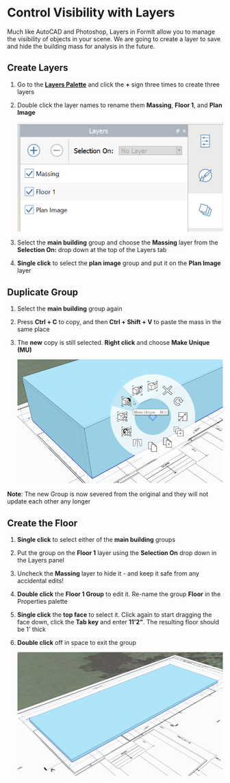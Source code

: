 # Control Visibility with Layers

Much like AutoCAD and Photoshop, Layers in FormIt allow you to manage the visibility of objects in your scene. We are going to create a layer to save and hide the building mass for analysis in the future.

## Create Layers

1. Go to the [**Layers Palette**](../formit-introduction/tool-bars.md) and click the **+** sign three times to create three layers
2. Double click the layer names to rename them **Massing**, **Floor 1**, and **Plan Image**

   ![](../.gitbook/assets/10c435cf-fcc2-4a4b-9135-094dea903da2.png)

3. Select the **main building** group and choose the **Massing** layer from the **Selection On:** drop down at the top of the Layers tab
4. **Single click** to select the **plan image** group and put it on the **Plan Image** layer

## Duplicate Group

1. Select the **main building** group again
2. Press **Ctrl + C** to copy, and then **Ctrl + Shift + V** to paste the mass in the same place
3. The **new** copy is still selected. **Right click** and choose **Make Unique \(MU\)**

   ![](../.gitbook/assets/3f46a20c-a1ab-44a1-8ba3-d2cdb050f1bd.png)

**Note**: The new Group is now severed from the original and they will not update each other any longer

## Create the Floor

1. **Single click** to select either of the **main building** groups
2. Put the group on the **Floor 1** layer using the **Selection On** drop down in the Layers panel
3. Uncheck the **Massing** layer to hide it - and keep it safe from any accidental edits!
4. **Double click** the **Floor 1 Group** to edit it. Re-name the group **Floor** in the Properties palette
5. **Single click** the **top face** to select it. Click again to start dragging the face down, click the **Tab key** and enter **11'2"**. The resulting floor should be 1' thick
6. **Double click** off in space to exit the group

   ![](../.gitbook/assets/upperterracesketch_5.png)

